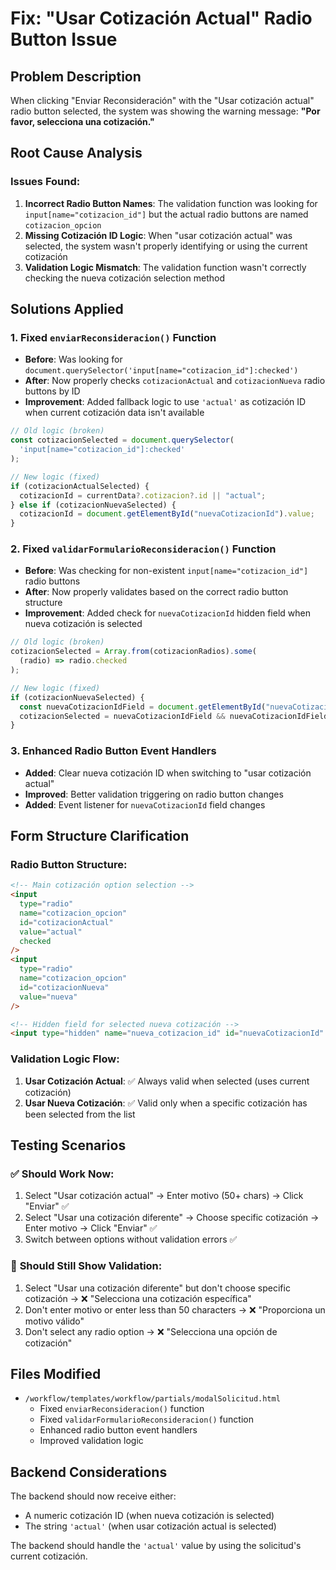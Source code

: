 # Fix: "Usar Cotización Actual" Radio Button Issue

## Problem Description

When clicking "Enviar Reconsideración" with the "Usar cotización actual" radio button selected, the system was showing the warning message: **"Por favor, selecciona una cotización."**

## Root Cause Analysis

### Issues Found:

1. **Incorrect Radio Button Names**: The validation function was looking for `input[name="cotizacion_id"]` but the actual radio buttons are named `cotizacion_opcion`
2. **Missing Cotización ID Logic**: When "usar cotización actual" was selected, the system wasn't properly identifying or using the current cotización
3. **Validation Logic Mismatch**: The validation function wasn't correctly checking the nueva cotización selection method

## Solutions Applied

### 1. **Fixed `enviarReconsideracion()` Function**

- **Before**: Was looking for `document.querySelector('input[name="cotizacion_id"]:checked')`
- **After**: Now properly checks `cotizacionActual` and `cotizacionNueva` radio buttons by ID
- **Improvement**: Added fallback logic to use `'actual'` as cotización ID when current cotización data isn't available

```javascript
// Old logic (broken)
const cotizacionSelected = document.querySelector(
  'input[name="cotizacion_id"]:checked'
);

// New logic (fixed)
if (cotizacionActualSelected) {
  cotizacionId = currentData?.cotizacion?.id || "actual";
} else if (cotizacionNuevaSelected) {
  cotizacionId = document.getElementById("nuevaCotizacionId").value;
}
```

### 2. **Fixed `validarFormularioReconsideracion()` Function**

- **Before**: Was checking for non-existent `input[name="cotizacion_id"]` radio buttons
- **After**: Now properly validates based on the correct radio button structure
- **Improvement**: Added check for `nuevaCotizacionId` hidden field when nueva cotización is selected

```javascript
// Old logic (broken)
cotizacionSelected = Array.from(cotizacionRadios).some(
  (radio) => radio.checked
);

// New logic (fixed)
if (cotizacionNuevaSelected) {
  const nuevaCotizacionIdField = document.getElementById("nuevaCotizacionId");
  cotizacionSelected = nuevaCotizacionIdField && nuevaCotizacionIdField.value;
}
```

### 3. **Enhanced Radio Button Event Handlers**

- **Added**: Clear nueva cotización ID when switching to "usar cotización actual"
- **Improved**: Better validation triggering on radio button changes
- **Added**: Event listener for `nuevaCotizacionId` field changes

## Form Structure Clarification

### Radio Button Structure:

```html
<!-- Main cotización option selection -->
<input
  type="radio"
  name="cotizacion_opcion"
  id="cotizacionActual"
  value="actual"
  checked
/>
<input
  type="radio"
  name="cotizacion_opcion"
  id="cotizacionNueva"
  value="nueva"
/>

<!-- Hidden field for selected nueva cotización -->
<input type="hidden" name="nueva_cotizacion_id" id="nuevaCotizacionId" />
```

### Validation Logic Flow:

1. **Usar Cotización Actual**: ✅ Always valid when selected (uses current cotización)
2. **Usar Nueva Cotización**: ✅ Valid only when a specific cotización has been selected from the list

## Testing Scenarios

### ✅ **Should Work Now:**

1. Select "Usar cotización actual" → Enter motivo (50+ chars) → Click "Enviar" ✅
2. Select "Usar una cotización diferente" → Choose specific cotización → Enter motivo → Click "Enviar" ✅
3. Switch between options without validation errors ✅

### 🚫 **Should Still Show Validation:**

1. Select "Usar una cotización diferente" but don't choose specific cotización → ❌ "Selecciona una cotización específica"
2. Don't enter motivo or enter less than 50 characters → ❌ "Proporciona un motivo válido"
3. Don't select any radio option → ❌ "Selecciona una opción de cotización"

## Files Modified

- `/workflow/templates/workflow/partials/modalSolicitud.html`
  - Fixed `enviarReconsideracion()` function
  - Fixed `validarFormularioReconsideracion()` function
  - Enhanced radio button event handlers
  - Improved validation logic

## Backend Considerations

The backend should now receive either:

- A numeric cotización ID (when nueva cotización is selected)
- The string `'actual'` (when usar cotización actual is selected)

The backend should handle the `'actual'` value by using the solicitud's current cotización.
